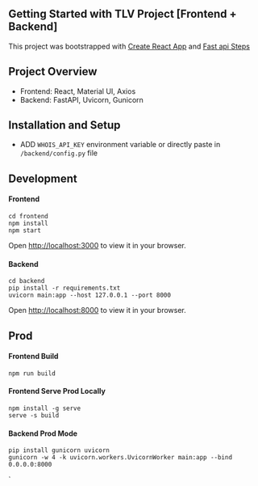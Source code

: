 ## Getting Started with TLV Project [Frontend + Backend]

This project was bootstrapped with 
[Create React App](https://github.com/facebook/create-react-app) and 
[Fast api Steps](https://fastapi.tiangolo.com/tutorial/first-steps/)

## Project Overview
- Frontend: React, Material UI, Axios
- Backend: FastAPI, Uvicorn, Gunicorn

## Installation and Setup

- ADD `WHOIS_API_KEY` environment variable or directly paste in `/backend/config.py` file

## Development

#### Frontend
```
cd frontend
npm install
npm start
```

Open [http://localhost:3000](http://localhost:3000) to view it in your browser.


#### Backend
```
cd backend
pip install -r requirements.txt
uvicorn main:app --host 127.0.0.1 --port 8000
```

Open [http://localhost:8000](http://localhost:8000) to view it in your browser.



## Prod

#### Frontend Build
```
npm run build
```

#### Frontend Serve Prod Locally
```
npm install -g serve
serve -s build
```

#### Backend Prod Mode
```
pip install gunicorn uvicorn
gunicorn -w 4 -k uvicorn.workers.UvicornWorker main:app --bind 0.0.0.0:8000
```
`
